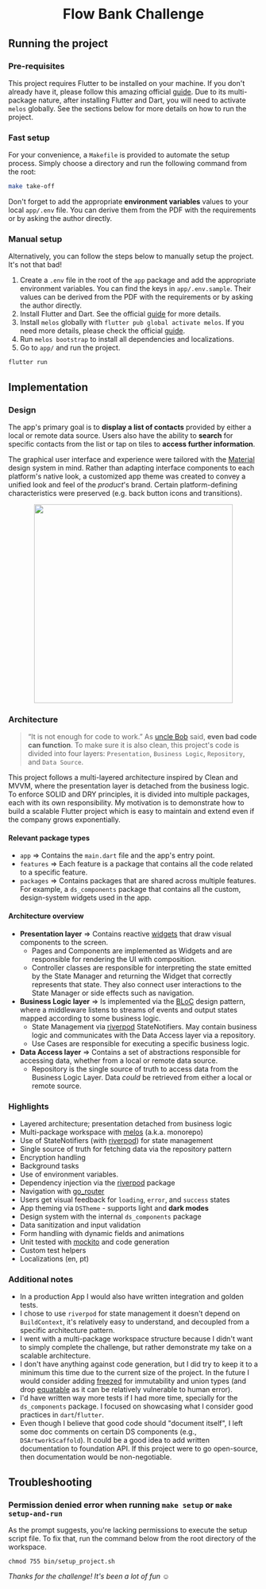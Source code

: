 <h1 align="center">
  <br>
  Flow Bank Challenge
  <br>
</h1>

## Running the project

### Pre-requisites

This project requires Flutter to be installed on your machine. If you don't already have it, please follow this amazing official [guide](https://flutter.dev/docs/get-started/install). Due to its multi-package nature, after installing Flutter and Dart, you will need to activate `melos` globally. See the sections below for more details on how to run the project.

### Fast setup

For your convenience, a `Makefile` is provided to automate the setup process. Simply choose a directory and run the following command from the root:

```bash
make take-off
```

Don't forget to add the appropriate **environment variables** values to your local `app/.env` file. You can derive them from the PDF with the requirements or by asking the author directly.

### Manual setup

Alternatively, you can follow the steps below to manually setup the project. It's not that bad!

1. Create a `.env` file in the root of the `app` package and add the appropriate environment variables. You can find the keys in `app/.env.sample`. Their values can be derived from the PDF with the requirements or by asking the author directly.
2. Install Flutter and Dart. See the official [guide](https://flutter.dev/docs/get-started/install) for more details.
3. Install `melos` globally with ```flutter pub global activate melos```. If you need more details, please check the official [guide](https://pub.dev/packages/melos).
4. Run ```melos bootstrap``` to install all dependencies and localizations.
5. Go to `app/` and run the project.

```bash
flutter run
```

## Implementation

### Design

The app's primary goal is to **display a list of contacts** provided by either a local or remote data source. Users also have the ability to **search** for specific contacts from the list or tap on tiles to **access further information**.

The graphical user interface and experience were tailored with the [Material](https://material.io/design/foundation-overview) design system in mind. Rather than adapting interface components to each platform's native look, a customized app theme was created to convey a unified look and feel of the *product*'s brand. Certain platform-defining characteristics were preserved (e.g. back button icons and transitions).

<p align="middle">
<img width="400" src=".github/theme-overview.png">
</p>

### Architecture

> “It is not enough for code to work.”
As [uncle Bob](https://books.google.com.br/books?id=_i6bDeoCQzsC&printsec=frontcover&dq=inauthor:%22Robert+C.+Martin%22&hl=pt-BR&sa=X&ved=2ahUKEwjy-tSez7frAhXsLLkGHU41CLMQ6AEwAHoECAQQAg#v=onepage&q&f=false) said, **even bad code can function**. To make sure it is also clean, this project's code is divided into four layers: `Presentation`, `Business Logic`, `Repository`, and `Data Source`.

This project follows a multi-layered architecture inspired by Clean and MVVM, where the presentation layer is detached from the business logic. To enforce SOLID and DRY principles, it is divided into multiple packages, each with its own responsibility. My motivation is to demonstrate how to build a scalable Flutter project which is easy to maintain and extend even if the company grows exponentially.

#### Relevant package types
- `app` => Contains the `main.dart` file and the app's entry point.
- `features` => Each feature is a package that contains all the code related to a specific feature.
- `packages` => Contains packages that are shared across multiple features. For example, a `ds_components` package that contains all the custom, design-system widgets used in the app.

#### Architecture overview
- **Presentation layer** => Contains reactive [widgets](https://flutter.dev/docs/development/ui/widgets) that draw visual components to the screen.
  - Pages and Components are implemented as Widgets and are responsible for rendering the UI with composition.
  - Controller classes are responsible for interpreting the state emitted by the State Manager and returning the Widget that correctly represents that state. They also connect user interactions to the State Manager or side effects such as navigation.
- **Business Logic layer** => Is implemented via the [BLoC](https://www.didierboelens.com/2018/08/reactive-programming-streams-bloc/) design pattern, where a middleware listens to streams of events and output states mapped according to some business logic.
    - State Management via [riverpod](https://docs-v2.riverpod.dev/) StateNotifiers. May contain business logic and communicates with the Data Access layer via a repository.
    - Use Cases are responsible for executing a specific business logic.
- **Data Access layer** => Contains a set of abstractions responsible for accessing data, whether from a local or remote data source.
  - Repository is the single source of truth to access data from the Business Logic Layer. Data _could_ be retrieved from either a local or remote source. 

### Highlights

- Layered architecture; presentation detached from business logic
- Multi-package workspace with [melos](https://pub.dev/packages/melos) (a.k.a. monorepo)
- Use of StateNotifiers (with [riverpod](https://docs-v2.riverpod.dev/)) for state management
- Single source of truth for fetching data via the repository pattern
- Encryption handling
- Background tasks
- Use of environment variables.
- Dependency injection via the [riverpod](https://docs-v2.riverpod.dev/) package
- Navigation with [go_router](https://pub.dev/packages/go_router)
- Users get visual feedback for `loading`, `error`, and `success` states
- App theming via `DSTheme` - supports light and **dark modes**
- Design system with the internal `ds_components` package
- Data sanitization and input validation
- Form handling with dynamic fields and animations
- Unit tested with [mockito](https://pub.dev/packages/mockito) and code generation
- Custom test helpers
- Localizations (en, pt)

### Additional notes

- In a production App I would also have written integration and golden tests.
- I chose to use `riverpod` for state management it doesn't depend on `BuildContext`, it's relatively easy to understand, and decoupled from a specific architecture pattern. 
- I went with a multi-package workspace structure because I didn't want to simply complete the challenge, but rather demonstrate my take on a scalable architecture.
- I don't have anything against code generation, but I did try to keep it to a minimum this time due to the current size of the project. In the future I would consider adding [freezed](https://pub.dev/packages/freezed) for immutability and union types (and drop [equatable](https://pub.dev/packages/equatable) as it can be relatively vulnerable to human error).
- I'd have written way more tests if I had more time, specially for the `ds_components` package. I focused on showcasing what I consider good practices in `dart`/`flutter`.
- Even though I believe that good code should "document itself", I left some doc comments on certain DS components (e.g., `DSArtworkScaffold`). It could be a good idea to add written documentation to foundation API. If this project were to go open-source, then documentation would be non-negotiable.

## Troubleshooting

### Permission denied error when running `make setup` or `make setup-and-run`

As the prompt suggests, you're lacking permissions to execute the setup script file. To fix that, run the command below from the root directory of the workspace.

```
chmod 755 bin/setup_project.sh 
```

*Thanks for the challenge! It's been a lot of fun* ☺️